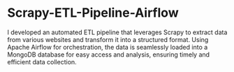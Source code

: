# Scrapy-ETL-Pipeline-Airflow
I developed an automated ETL pipeline that leverages Scrapy to extract data from various websites and transform it into a structured format. Using Apache Airflow for orchestration, the data is seamlessly loaded into a MongoDB database for easy access and analysis, ensuring timely and efficient data collection.

